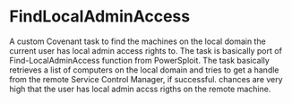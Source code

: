 # FindLocalAdminAccess
A custom Covenant task to find the machines on the local domain the current user has local admin access rights to. The task is basically port of Find-LocalAdminAccess function from PowerSploit. The task basically retrieves a list of computers on the local domain and tries to get a handle from the remote Service Control Manager, if successful. chances are very high that the user has local admin accss rigths on the remote machine. 
